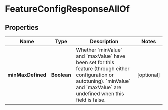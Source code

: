 

# FeatureConfigResponseAllOf


## Properties

| Name | Type | Description | Notes |
|------------ | ------------- | ------------- | -------------|
|**minMaxDefined** | **Boolean** | Whether &#x60;minValue&#x60; and &#x60;maxValue&#x60; have been set for this feature (through either configuration or autotuning). &#x60;minValue&#x60; and &#x60;maxValue&#x60; are undefined when this field is false. |  [optional] |



